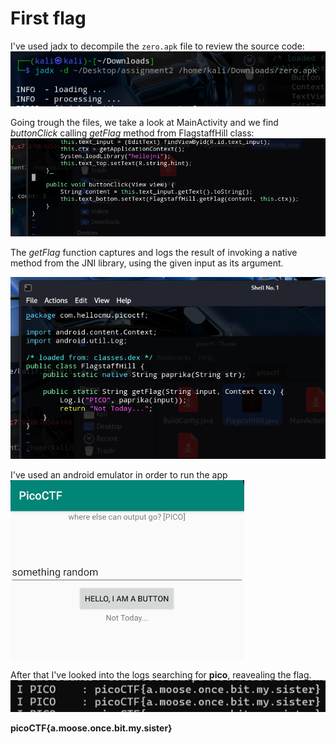  # First flag

I've used jadx to decompile the `zero.apk` file to review the source code:
![Alt text](CH1_image.png)

Going trough the files, we take a look at MainActivity and we find _buttonClick_ calling _getFlag_ method from FlagstaffHill class:
![Alt text](CH1_image1.png)

The _getFlag_ function captures and logs the result of invoking a native method from the JNI library, using the given input as its argument.

![Alt text](CH1_image2.png)

I've used an android emulator in order to run the app
![Alt text](CH1_image3.png)

After that I've looked into the logs searching for **pico**, reavealing the flag.
![Alt text](CH1_image4.png)

**picoCTF{a.moose.once.bit.my.sister}**

